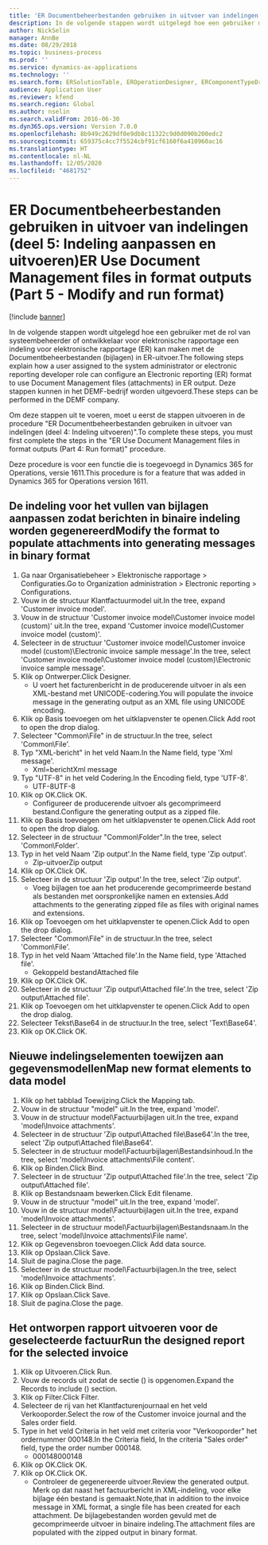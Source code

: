 ```yaml
---
title: 'ER Documentbeheerbestanden gebruiken in uitvoer van indelingen (deel 5: Indeling aanpassen en uitvoeren)'
description: In de volgende stappen wordt uitgelegd hoe een gebruiker met de rol van systeembeheerder of ontwikkelaar voor elektronische rapportage een indeling voor elektronische rapportage (ER) kan maken met de Documentbeheerbestanden (bijlagen) in ER-uitvoer.
author: NickSelin
manager: AnnBe
ms.date: 08/29/2018
ms.topic: business-process
ms.prod: ''
ms.service: dynamics-ax-applications
ms.technology: ''
ms.search.form: ERSolutionTable, EROperationDesigner, ERComponentTypeDropDialog, ERExpressionDesignerFormula, SysQueryForm
audience: Application User
ms.reviewer: kfend
ms.search.region: Global
ms.author: nselin
ms.search.validFrom: 2016-06-30
ms.dyn365.ops.version: Version 7.0.0
ms.openlocfilehash: 8b949c2629df0e9db8c11322c9d0d090b200edc2
ms.sourcegitcommit: 659375c4cc7f5524cbf91cf6160f6a410960ac16
ms.translationtype: HT
ms.contentlocale: nl-NL
ms.lasthandoff: 12/05/2020
ms.locfileid: "4681752"
---
```

# <a name="er-use-document-management-files-in-format-outputs-part-5---modify-and-run-format"></a><span data-ttu-id="b2ddd-103">ER Documentbeheerbestanden gebruiken in uitvoer van indelingen (deel 5: Indeling aanpassen en uitvoeren)</span><span class="sxs-lookup"><span data-stu-id="b2ddd-103">ER Use Document Management files in format outputs (Part 5 - Modify and run format)</span></span>

[!include [banner](../../includes/banner.md)]

<span data-ttu-id="b2ddd-104">In de volgende stappen wordt uitgelegd hoe een gebruiker met de rol van systeembeheerder of ontwikkelaar voor elektronische rapportage een indeling voor elektronische rapportage (ER) kan maken met de Documentbeheerbestanden (bijlagen) in ER-uitvoer.</span><span class="sxs-lookup"><span data-stu-id="b2ddd-104">The following steps explain how a user assigned to the system administrator or electronic reporting developer role can configure an Electronic reporting (ER) format to use Document Management files (attachments) in ER output.</span></span> <span data-ttu-id="b2ddd-105">Deze stappen kunnen in het DEMF-bedrijf worden uitgevoerd.</span><span class="sxs-lookup"><span data-stu-id="b2ddd-105">These steps can be performed in the DEMF company.</span></span>

<span data-ttu-id="b2ddd-106">Om deze stappen uit te voeren, moet u eerst de stappen uitvoeren in de procedure "ER Documentbeheerbestanden gebruiken in uitvoer van indelingen (deel 4: Indeling uitvoeren)".</span><span class="sxs-lookup"><span data-stu-id="b2ddd-106">To complete these steps, you must first complete the steps in the "ER Use Document Management files in format outputs (Part 4: Run format)" procedure.</span></span>

<span data-ttu-id="b2ddd-107">Deze procedure is voor een functie die is toegevoegd in Dynamics 365 for Operations, versie 1611.</span><span class="sxs-lookup"><span data-stu-id="b2ddd-107">This procedure is for a feature that was added in Dynamics 365 for Operations version 1611.</span></span>


## <a name="modify-the-format-to-populate-attachments-into-generating-messages-in-binary-format"></a><span data-ttu-id="b2ddd-108">De indeling voor het vullen van bijlagen aanpassen zodat berichten in binaire indeling worden gegenereerd</span><span class="sxs-lookup"><span data-stu-id="b2ddd-108">Modify the format to populate attachments into generating messages in binary format</span></span>
1. <span data-ttu-id="b2ddd-109">Ga naar Organisatiebeheer > Elektronische rapportage > Configuraties.</span><span class="sxs-lookup"><span data-stu-id="b2ddd-109">Go to Organization administration > Electronic reporting > Configurations.</span></span>
2. <span data-ttu-id="b2ddd-110">Vouw in de structuur Klantfactuurmodel uit.</span><span class="sxs-lookup"><span data-stu-id="b2ddd-110">In the tree, expand 'Customer invoice model'.</span></span>
3. <span data-ttu-id="b2ddd-111">Vouw in de structuur 'Customer invoice model\Customer invoice model (custom)' uit.</span><span class="sxs-lookup"><span data-stu-id="b2ddd-111">In the tree, expand 'Customer invoice model\Customer invoice model (custom)'.</span></span>
4. <span data-ttu-id="b2ddd-112">Selecteer in de structuur 'Customer invoice model\Customer invoice model (custom)\Electronic invoice sample message'.</span><span class="sxs-lookup"><span data-stu-id="b2ddd-112">In the tree, select 'Customer invoice model\Customer invoice model (custom)\Electronic invoice sample message'.</span></span>
5. <span data-ttu-id="b2ddd-113">Klik op Ontwerper.</span><span class="sxs-lookup"><span data-stu-id="b2ddd-113">Click Designer.</span></span>
    * <span data-ttu-id="b2ddd-114">U voert het facturenbericht in de producerende uitvoer in als een XML-bestand met UNICODE-codering.</span><span class="sxs-lookup"><span data-stu-id="b2ddd-114">You will populate the invoice message in the generating output as an XML file using UNICODE encoding.</span></span>  
6. <span data-ttu-id="b2ddd-115">Klik op Basis toevoegen om het uitklapvenster te openen.</span><span class="sxs-lookup"><span data-stu-id="b2ddd-115">Click Add root to open the drop dialog.</span></span>
7. <span data-ttu-id="b2ddd-116">Selecteer "Common\File" in de structuur.</span><span class="sxs-lookup"><span data-stu-id="b2ddd-116">In the tree, select 'Common\File'.</span></span>
8. <span data-ttu-id="b2ddd-117">Typ "XML-bericht" in het veld Naam.</span><span class="sxs-lookup"><span data-stu-id="b2ddd-117">In the Name field, type 'Xml message'.</span></span>
    * <span data-ttu-id="b2ddd-118">Xml=bericht</span><span class="sxs-lookup"><span data-stu-id="b2ddd-118">Xml message</span></span>  
9. <span data-ttu-id="b2ddd-119">Typ "UTF-8" in het veld Codering.</span><span class="sxs-lookup"><span data-stu-id="b2ddd-119">In the Encoding field, type 'UTF-8'.</span></span>
    * <span data-ttu-id="b2ddd-120">UTF-8</span><span class="sxs-lookup"><span data-stu-id="b2ddd-120">UTF-8</span></span>  
10. <span data-ttu-id="b2ddd-121">Klik op OK.</span><span class="sxs-lookup"><span data-stu-id="b2ddd-121">Click OK.</span></span>
    * <span data-ttu-id="b2ddd-122">Configureer de producerende uitvoer als gecomprimeerd bestand.</span><span class="sxs-lookup"><span data-stu-id="b2ddd-122">Configure the generating output as a zipped file.</span></span>  
11. <span data-ttu-id="b2ddd-123">Klik op Basis toevoegen om het uitklapvenster te openen.</span><span class="sxs-lookup"><span data-stu-id="b2ddd-123">Click Add root to open the drop dialog.</span></span>
12. <span data-ttu-id="b2ddd-124">Selecteer in de structuur "Common\Folder".</span><span class="sxs-lookup"><span data-stu-id="b2ddd-124">In the tree, select 'Common\Folder'.</span></span>
13. <span data-ttu-id="b2ddd-125">Typ in het veld Naam 'Zip output'.</span><span class="sxs-lookup"><span data-stu-id="b2ddd-125">In the Name field, type 'Zip output'.</span></span>
    * <span data-ttu-id="b2ddd-126">Zip-uitvoer</span><span class="sxs-lookup"><span data-stu-id="b2ddd-126">Zip output</span></span>  
14. <span data-ttu-id="b2ddd-127">Klik op OK.</span><span class="sxs-lookup"><span data-stu-id="b2ddd-127">Click OK.</span></span>
15. <span data-ttu-id="b2ddd-128">Selecteer in de structuur 'Zip output'.</span><span class="sxs-lookup"><span data-stu-id="b2ddd-128">In the tree, select 'Zip output'.</span></span>
    * <span data-ttu-id="b2ddd-129">Voeg bijlagen toe aan het producerende gecomprimeerde bestand als bestanden met oorspronkelijke namen en extensies.</span><span class="sxs-lookup"><span data-stu-id="b2ddd-129">Add attachments to the generating zipped file as files with original names and extensions.</span></span>  
16. <span data-ttu-id="b2ddd-130">Klik op Toevoegen om het uitklapvenster te openen.</span><span class="sxs-lookup"><span data-stu-id="b2ddd-130">Click Add to open the drop dialog.</span></span>
17. <span data-ttu-id="b2ddd-131">Selecteer "Common\File" in de structuur.</span><span class="sxs-lookup"><span data-stu-id="b2ddd-131">In the tree, select 'Common\File'.</span></span>
18. <span data-ttu-id="b2ddd-132">Typ in het veld Naam 'Attached file'.</span><span class="sxs-lookup"><span data-stu-id="b2ddd-132">In the Name field, type 'Attached file'.</span></span>
    * <span data-ttu-id="b2ddd-133">Gekoppeld bestand</span><span class="sxs-lookup"><span data-stu-id="b2ddd-133">Attached file</span></span>  
19. <span data-ttu-id="b2ddd-134">Klik op OK.</span><span class="sxs-lookup"><span data-stu-id="b2ddd-134">Click OK.</span></span>
20. <span data-ttu-id="b2ddd-135">Selecteer in de structuur 'Zip output\Attached file'.</span><span class="sxs-lookup"><span data-stu-id="b2ddd-135">In the tree, select 'Zip output\Attached file'.</span></span>
21. <span data-ttu-id="b2ddd-136">Klik op Toevoegen om het uitklapvenster te openen.</span><span class="sxs-lookup"><span data-stu-id="b2ddd-136">Click Add to open the drop dialog.</span></span>
22. <span data-ttu-id="b2ddd-137">Selecteer Tekst\Base64 in de structuur.</span><span class="sxs-lookup"><span data-stu-id="b2ddd-137">In the tree, select 'Text\Base64'.</span></span>
23. <span data-ttu-id="b2ddd-138">Klik op OK.</span><span class="sxs-lookup"><span data-stu-id="b2ddd-138">Click OK.</span></span>

## <a name="map-new-format-elements-to-data-model"></a><span data-ttu-id="b2ddd-139">Nieuwe indelingselementen toewijzen aan gegevensmodellen</span><span class="sxs-lookup"><span data-stu-id="b2ddd-139">Map new format elements to data model</span></span>
1. <span data-ttu-id="b2ddd-140">Klik op het tabblad Toewijzing.</span><span class="sxs-lookup"><span data-stu-id="b2ddd-140">Click the Mapping tab.</span></span>
2. <span data-ttu-id="b2ddd-141">Vouw in de structuur "model" uit.</span><span class="sxs-lookup"><span data-stu-id="b2ddd-141">In the tree, expand 'model'.</span></span>
3. <span data-ttu-id="b2ddd-142">Vouw in de structuur model\Factuurbijlagen uit.</span><span class="sxs-lookup"><span data-stu-id="b2ddd-142">In the tree, expand 'model\Invoice attachments'.</span></span>
4. <span data-ttu-id="b2ddd-143">Selecteer in de structuur 'Zip output\Attached file\Base64'.</span><span class="sxs-lookup"><span data-stu-id="b2ddd-143">In the tree, select 'Zip output\Attached file\Base64'.</span></span>
5. <span data-ttu-id="b2ddd-144">Selecteer in de structuur model\Factuurbijlagen\Bestandsinhoud.</span><span class="sxs-lookup"><span data-stu-id="b2ddd-144">In the tree, select 'model\Invoice attachments\File content'.</span></span>
6. <span data-ttu-id="b2ddd-145">Klik op Binden.</span><span class="sxs-lookup"><span data-stu-id="b2ddd-145">Click Bind.</span></span>
7. <span data-ttu-id="b2ddd-146">Selecteer in de structuur 'Zip output\Attached file'.</span><span class="sxs-lookup"><span data-stu-id="b2ddd-146">In the tree, select 'Zip output\Attached file'.</span></span>
8. <span data-ttu-id="b2ddd-147">Klik op Bestandsnaam bewerken.</span><span class="sxs-lookup"><span data-stu-id="b2ddd-147">Click Edit filename.</span></span>
9. <span data-ttu-id="b2ddd-148">Vouw in de structuur "model" uit.</span><span class="sxs-lookup"><span data-stu-id="b2ddd-148">In the tree, expand 'model'.</span></span>
10. <span data-ttu-id="b2ddd-149">Vouw in de structuur model\Factuurbijlagen uit.</span><span class="sxs-lookup"><span data-stu-id="b2ddd-149">In the tree, expand 'model\Invoice attachments'.</span></span>
11. <span data-ttu-id="b2ddd-150">Selecteer in de structuur model\Factuurbijlagen\Bestandsnaam.</span><span class="sxs-lookup"><span data-stu-id="b2ddd-150">In the tree, select 'model\Invoice attachments\File name'.</span></span>
12. <span data-ttu-id="b2ddd-151">Klik op Gegevensbron toevoegen.</span><span class="sxs-lookup"><span data-stu-id="b2ddd-151">Click Add data source.</span></span>
13. <span data-ttu-id="b2ddd-152">Klik op Opslaan.</span><span class="sxs-lookup"><span data-stu-id="b2ddd-152">Click Save.</span></span>
14. <span data-ttu-id="b2ddd-153">Sluit de pagina.</span><span class="sxs-lookup"><span data-stu-id="b2ddd-153">Close the page.</span></span>
15. <span data-ttu-id="b2ddd-154">Selecteer in de structuur model\Factuurbijlagen.</span><span class="sxs-lookup"><span data-stu-id="b2ddd-154">In the tree, select 'model\Invoice attachments'.</span></span>
16. <span data-ttu-id="b2ddd-155">Klik op Binden.</span><span class="sxs-lookup"><span data-stu-id="b2ddd-155">Click Bind.</span></span>
17. <span data-ttu-id="b2ddd-156">Klik op Opslaan.</span><span class="sxs-lookup"><span data-stu-id="b2ddd-156">Click Save.</span></span>
18. <span data-ttu-id="b2ddd-157">Sluit de pagina.</span><span class="sxs-lookup"><span data-stu-id="b2ddd-157">Close the page.</span></span>

## <a name="run-the-designed-report-for-the-selected-invoice"></a><span data-ttu-id="b2ddd-158">Het ontworpen rapport uitvoeren voor de geselecteerde factuur</span><span class="sxs-lookup"><span data-stu-id="b2ddd-158">Run the designed report for the selected invoice</span></span>
1. <span data-ttu-id="b2ddd-159">Klik op Uitvoeren.</span><span class="sxs-lookup"><span data-stu-id="b2ddd-159">Click Run.</span></span>
2. <span data-ttu-id="b2ddd-160">Vouw de records uit zodat de sectie () is opgenomen.</span><span class="sxs-lookup"><span data-stu-id="b2ddd-160">Expand the Records to include () section.</span></span>
3. <span data-ttu-id="b2ddd-161">Klik op Filter.</span><span class="sxs-lookup"><span data-stu-id="b2ddd-161">Click Filter.</span></span>
4. <span data-ttu-id="b2ddd-162">Selecteer de rij van het Klantfacturenjournaal en het veld Verkooporder.</span><span class="sxs-lookup"><span data-stu-id="b2ddd-162">Select the row of the Customer invoice journal and the Sales order field.</span></span>
5. <span data-ttu-id="b2ddd-163">Type in het veld Criteria in het veld met criteria voor "Verkooporder" het ordernummer 000148.</span><span class="sxs-lookup"><span data-stu-id="b2ddd-163">In the Criteria field, In the criteria "Sales order" field, type the order number 000148.</span></span>
    * <span data-ttu-id="b2ddd-164">000148</span><span class="sxs-lookup"><span data-stu-id="b2ddd-164">000148</span></span>  
6. <span data-ttu-id="b2ddd-165">Klik op OK.</span><span class="sxs-lookup"><span data-stu-id="b2ddd-165">Click OK.</span></span>
7. <span data-ttu-id="b2ddd-166">Klik op OK.</span><span class="sxs-lookup"><span data-stu-id="b2ddd-166">Click OK.</span></span>
    * <span data-ttu-id="b2ddd-167">Controleer de gegenereerde uitvoer.</span><span class="sxs-lookup"><span data-stu-id="b2ddd-167">Review the generated output.</span></span> <span data-ttu-id="b2ddd-168">Merk op dat naast het factuurbericht in XML-indeling, voor elke bijlage één bestand is gemaakt.</span><span class="sxs-lookup"><span data-stu-id="b2ddd-168">Note,that in addition to the invoice message in XML format, a single file has been created for each attachment.</span></span> <span data-ttu-id="b2ddd-169">De bijlagebestanden worden gevuld met de gecomprimeerde uitvoer in binaire indeling.</span><span class="sxs-lookup"><span data-stu-id="b2ddd-169">The attachment files are populated with the zipped output in binary format.</span></span>  

